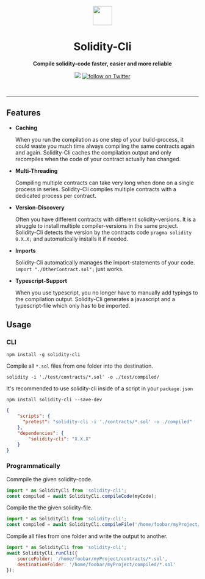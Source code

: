 <p align="center">
  <a href="https://github.com/pubkey/Solidity-Cli">
    <img src="https://cdn.rawgit.com/pubkey/solidity-cli/master/docs/solidity.svg" width="50px" />
  </a>
</p>

<h1 align="center">Solidity-Cli</h1>
<p align="center">
  <strong>Compile solidity-code faster, easier and more reliable</strong>
</p>

<p align="center">
    <a alt="travis" href="https://travis-ci.org/pubkey/solidity-cli">
        <img src="https://travis-ci.org/pubkey/solidity-cli.svg?branch=master" /></a>
    <a href="https://twitter.com/intent/follow?screen_name=pubkeypubkey">
        <img src="https://img.shields.io/twitter/follow/pubkeypubkey.svg?style=social&logo=twitter"
            alt="follow on Twitter"></a>
</p>

<br/>

* * *

## Features

-   **Caching**

    When you run the compilation as one step of your build-process, it could waste you much time always compiling the same contracts again and again. Solidity-Cli caches the compilation output and only recompiles when the code of your contract actually has changed.

-   **Multi-Threading**

    Compiling multiple contracts can take very long when done on a single process in series. Solidity-Cli compiles multiple contracts with a dedicated process per contract.

-   **Version-Discovery**

    Often you have different contracts with different solidity-versions. It is a struggle to install multiple compiler-versions in the same project. Solidity-Cli detects the version by the contracts code `pragma solidity 0.X.X;` and automatically installs it if needed.

-   **Imports**

    Solidity-Cli automatically manages the import-statements of your code. `import "./OtherContract.sol";` just works.

-   **Typescript-Support**

    When you use typescript, you no longer have to manually add typings to the compilation output. Solidity-Cli generates a javascript and a typescript-file which only has to be imported.

## Usage

### CLI

`npm install -g solidity-cli`

Compile all `*.sol` files from one folder into the destination.

`solidity -i './test/contracts/*.sol' -o ./test/compiled/`

It's recommended to use solidity-cli inside of a script in your `package.json`

`npm install solidity-cli --save-dev`

```json
{
    "scripts": {
      "pretest": "solidity-cli -i './contracts/*.sol' -o ./compiled"
    },
    "dependencies": {
        "solidity-cli": "X.X.X"
    }
}
```

### Programmatically

Commpile the given solidity-code.

```js
import * as SolidityCli from 'solidity-cli';
const compiled = await SolidityCli.compileCode(myCode);
```

Compile the the given solidity-file.

```js
import * as SolidityCli from 'solidity-cli';
const compiled = await SolidityCli.compileFile('/home/foobar/myProject/contracts/Basic.sol');
```

Compile all files from one folder and write the output to another.

```js
import * as SolidityCli from 'solidity-cli';
await SolidityCli.runCli({
    sourceFolder: '/home/foobar/myProject/contracts/*.sol',
    destinationFolder: '/home/foobar/myProject/compiled/*.sol'
});
```

